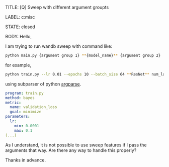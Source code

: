 TITLE:
[Q] Sweep with different argument groupts

LABEL:
c:misc

STATE:
closed

BODY:
Hello,

I am trying to run wandb sweep with command like:
```sh
python main.py {argument group 1} **{model_name}** {argument group 2}
```

for example, 
```sh
python train.py --lr 0.01 --epochs 10 --batch_size 64 **ResNet** num_layers 18 hidden_dim 128
```
using subparser of python [argparse](https://docs.python.org/3/library/argparse.html).


```yaml
program: train.py
method: bayes
metric:
  name: validation_loss
  goal: minimize
parameters:
  lr:
    min: 0.0001
    max: 0.1
(...)
```
As I understand, it is not possible to use sweep features if I pass the arguments that way. 
Are there any way to handle this properly?

Thanks in advance.

